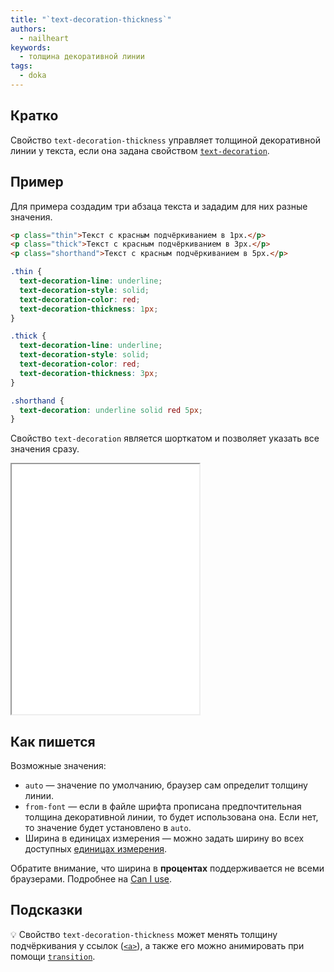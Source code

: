 ```yaml
---
title: "`text-decoration-thickness`"
authors:
  - nailheart
keywords:
  - толщина декоративной линии
tags:
  - doka
---
```


## Кратко

Свойство `text-decoration-thickness` управляет толщиной декоративной линии у текста, если она задана свойством [`text-decoration`](/css/text-decoration).

## Пример

Для примера создадим три абзаца текста и зададим для них разные значения.

```html
<p class="thin">Текст с красным подчёркиванием в 1px.</p>
<p class="thick">Текст с красным подчёркиванием в 3px.</p>
<p class="shorthand">Текст с красным подчёркиванием в 5px.</p>
```

```css
.thin {
  text-decoration-line: underline;
  text-decoration-style: solid;
  text-decoration-color: red;
  text-decoration-thickness: 1px;
}

.thick {
  text-decoration-line: underline;
  text-decoration-style: solid;
  text-decoration-color: red;
  text-decoration-thickness: 3px;
}

.shorthand {
  text-decoration: underline solid red 5px;
}
```

Свойство `text-decoration` является шорткатом и позволяет указать все значения сразу.

<iframe title="Толщина декоративной линии" src="demos/basic/" height="400"></iframe>

## Как пишется

Возможные значения:

- `auto` — значение по умолчанию, браузер сам определит толщину линии.
- `from-font` — если в файле шрифта прописана предпочтительная толщина декоративной линии, то будет использована она. Если нет, то значение будет установлено в `auto`.
- Ширина в единицах измерения — можно задать ширину во всех доступных [единицах измерения](/css/numeric-types).

Обратите внимание, что ширина в **процентах** поддерживается не всеми браузерами. Подробнее на [Can I use](https://caniuse.com/mdn-css_properties_text-decoration-thickness_percentage).

## Подсказки

💡 Свойство `text-decoration-thickness` может менять толщину подчёркивания у ссылок ([`<a>`](/html/a)), а также его можно анимировать при помощи [`transition`](/css/transition).
